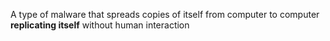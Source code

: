A type of malware that spreads copies of itself from computer to computer **replicating itself** without human interaction
